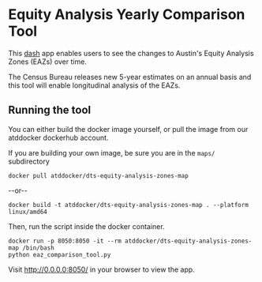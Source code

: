 # Equity Analysis Yearly Comparison Tool

This [dash](https://dash.plotly.com/) app enables users to see the changes to Austin's Equity Analysis Zones (EAZs) over time.

The Census Bureau releases new 5-year estimates on an annual basis and this tool will enable longitudinal analysis of
the EAZs.

## Running the tool

You can either build the docker image yourself, or pull the image from our atddocker dockerhub account.

If you are building your own image, be sure you are in the `maps/` subdirectory  
```
docker pull atddocker/dts-equity-analysis-zones-map
```

--or--

```
docker build -t atddocker/dts-equity-analysis-zones-map . --platform linux/amd64
```

Then, run the script inside the docker container.

```
docker run -p 8050:8050 -it --rm atddocker/dts-equity-analysis-zones-map /bin/bash
python eaz_comparison_tool.py
```

Visit http://0.0.0.0:8050/ in your browser to view the app.

